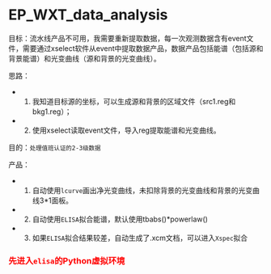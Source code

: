 # EP_WXT_data_analysis

目标：流水线产品不可用，我需要重新提取数据，每一次观测数据含有event文件，需要通过xselect软件从event中提取数据产品，数据产品包括能谱（包括源和背景能谱）和光变曲线（源和背景的光变曲线）。

思路：
- 1. 我知道目标源的坐标，可以生成源和背景的区域文件（src1.reg和bkg1.reg）；
- 2. 使用xselect读取event文件，导入reg提取能谱和光变曲线。

目的：`处理值班认证的2-3级数据`

产品：
- 1. 自动使用`lcurve`画出净光变曲线，未扣除背景的光变曲线和背景的光变曲线3*1面板。
- 2. 自动使用`ELISA`拟合能谱，默认使用tbabs()*powerlaw()
- 3. 如果`ELISA`拟合结果较差，自动生成了.xcm文档，可以进入`Xspec`拟合

### <span style="color:red">先进入`elisa`的Python虚拟环境</span>
